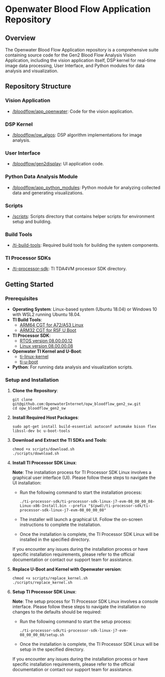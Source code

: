 # Openwater Blood Flow Application Repository

## Overview

The Openwater Blood Flow Application repository is a comprehensive suite containing source code for the Gen2 Blood Flow Analysis Vision Application, including the vision application itself, DSP kernel for real-time image data processing, User Interface, and Python modules for data analysis and visualization.

## Repository Structure

### Vision Application

- [/bloodflow/app_openwater](/bloodflow/app_openwater): Code for the vision application.

### DSP Kernel

- [/bloodflow/ow_algos](/bloodflow/ow_algos): DSP algorithm implementations for image analysis.

### User Interface

- [/bloodflow/gen2display](/bloodflow/gen2display): UI application code.

### Python Data Analysis Module

- [/bloodflow/app_python_modules](/bloodflow/app_python_modules): Python module for analyzing collected data and generating visualizations.

### Scripts

- [/scripts](/scripts): Scripts directory that contains helper scripts for environment setup and building.

### Build Tools

- [/ti-build-tools](/ti-build-tools): Required build tools for building the system components.

### TI Processor SDKs

- [/ti-processor-sdk](/ti-processor-sdk): TI TDA4VM processor SDK directory.
  
## Getting Started

### Prerequisites

- **Operating System**: Linux-based system (Ubuntu 18.04) or Windows 10 with WSL2 running Ubuntu 18.04.
- **TI Build Tools**: 
  - [ARM64 CGT for A72/A53 Linux](https://developer.arm.com/-/media/Files/downloads/gnu-a/9.2-2019.12/binrel/gcc-arm-9.2-2019.12-x86_64-aarch64-none-linux-gnu.tar.xz)
  - [ARM32 CGT for R5F U Boot](https://developer.arm.com/-/media/Files/downloads/gnu-a/9.2-2019.12/binrel/gcc-arm-9.2-2019.12-x86_64-arm-none-linux-gnueabihf.tar.xz)
- **TI Processor SDK**: 
  - [RTOS version 08.00.00.12](https://dr-download.ti.com/software-development/software-development-kit-sdk/MD-bA0wfI4X2g/08.00.00.12/ti-processor-sdk-rtos-j721e-evm-08_00_00_12.tar.gz)
  - [Linux version 08.00.00.08](https://dr-download.ti.com/software-development/software-development-kit-sdk/MD-U6uMjOroyO/08.00.00.08/ti-processor-sdk-linux-j7-evm-08_00_00_08-Linux-x86-Install.bin)
- **Openwater TI Kernel and U-Boot**: 
  - [ti-linux-kernel](https://github.com/OpenwaterInternet/ti-linux-kernel.git)
  - [ti-u-boot](https://github.com/OpenwaterInternet/ti-u-boot.git)
- **Python**: For running data analysis and visualization scripts.

### Setup and Installation

1. **Clone the Repository**:
   ```shell
   git clone git@github.com:OpenwaterInternet/opw_bloodflow_gen2_sw.git
   cd opw_bloodflow_gen2_sw

2. **Install Required Host Packages**:
   ```shell
   sudo apt-get install build-essential autoconf automake bison flex libssl-dev bc u-boot-tools

3. **Download and Extract the TI SDKs and Tools**:
   ```shell
   chmod +x scripts/download.sh
   ./scripts/download.sh

4. **Install TI Processor SDK Linux**:

   **Note**: The installation process for TI Processor SDK Linux involves a graphical user interface (UI). Please follow these steps to navigate the UI installation:

   - Run the following command to start the installation process:

     ```shell
     ./ti-processor-sdk/ti-processor-sdk-linux-j7-evm-08_00_00_08-Linux-x86-Install.bin --prefix "$(pwd)/ti-processor-sdk/ti-processor-sdk-linux-j7-evm-08_00_00_08"
     ```

   - The installer will launch a graphical UI. Follow the on-screen instructions to complete the installation. 

   - Once the installation is complete, the TI Processor SDK Linux will be installed in the specified directory.

   If you encounter any issues during the installation process or have specific installation requirements, please refer to the official documentation or contact our support team for assistance.

5. **Replace U-Boot and Kernel with Openwater version**:
   ```shell
   chmod +x scripts/replace_kernel.sh
   ./scripts/replace_kernel.sh

5. **Setup TI Processor SDK Linux**:

   **Note**: The setup process for TI Processor SDK Linux involves a console interface. Please follow these steps to navigate the installation no changes to the defaults should be required:

   - Run the following command to start the setup process:
      ```shell
      ./ti-processor-sdk/ti-processor-sdk-linux-j7-evm-08_00_00_08/setup.sh

   - Once the installation is complete, the TI Processor SDK Linux will be setup in the specified directory.

   If you encounter any issues during the installation process or have specific installation requirements, please refer to the official documentation or contact our support team for assistance.